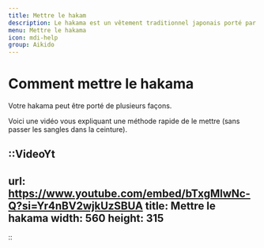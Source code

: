 ```yaml
---
title: Mettre le hakam
description: Le hakama est un vêtement traditionnel japonais porté par les pratiquants d'aïkido.
menu: Mettre le hakama
icon: mdi-help
group: Aikido
---
```


# Comment mettre le hakama

Votre hakama peut être porté de plusieurs façons.

Voici une vidéo vous expliquant une méthode rapide de le mettre (sans passer les sangles dans la ceinture).

::VideoYt
---
url: https://www.youtube.com/embed/bTxgMlwNc-Q?si=Yr4nBV2wjkUzSBUA
title: Mettre le hakama
width: 560
height: 315
---
::
